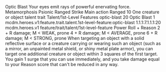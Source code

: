 <ability>
  <name>Optic Blast</name>
  <flavor>Your eyes emit rays of powerful enervating force.</flavor>
  <keywords>
    <keyword>Metamorphosis</keyword>
    <keyword>Psionic</keyword>
    <keyword>Ranged</keyword>
    <keyword>Strike</keyword>
  </keywords>
  <type>Main action</type>
  <distance>Ranged 10</distance>
  <target>One creature or object</target>
  <metadata>
    <class>talent</class>
    <feature_type>trait</feature_type>
    <file_dpath>Talent/1st-Level Features</file_dpath>
    <item_id>optic-blast</item_id>
    <item_index>20</item_index>
    <item_name>Optic Blast</item_name>
    <level>1</level>
    <scc>mcdm.heroes.v1:feature.trait.talent.1st-level-feature:optic-blast</scc>
    <scdc>1.1.1:7.1.1.1:20</scdc>
    <source>mcdm.heroes.v1</source>
    <type>feature/trait/talent/1st-level-feature</type>
  </metadata>
  <effects>
    <effect type="roll">
      <roll>Power Roll + Reason</roll>
      <t1>2 + R damage; M &lt; WEAK, prone</t1>
      <t2>4 + R damage; M &lt; AVERAGE, prone</t2>
      <t3>6 + R damage; M &lt; STRONG, prone</t3>
    </effect>
    <effect type="mundane">When targeting an object with a solid reflective surface or a creature carrying or wearing such an object (such as a mirror, an unpainted metal shield, or shiny metal plate armor), you can target one additional creature or object within 3 squares of the first target.</effect>
    <effect type="mundane" name="Strained">You gain 1 surge that you can use immediately, and you take damage equal to your Reason score that can&apos;t be reduced in any way.</effect>
  </effects>
</ability>

